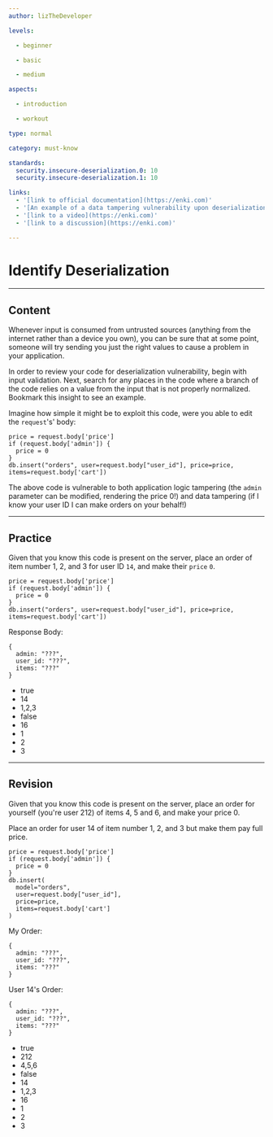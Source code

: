 ```yaml
---
author: lizTheDeveloper

levels:

  - beginner

  - basic

  - medium

aspects:

  - introduction

  - workout

type: normal

category: must-know

standards:
  security.insecure-deserialization.0: 10
  security.insecure-deserialization.1: 10

links:
  - '[link to official documentation](https://enki.com)'
  - '[An example of a data tampering vulnerability upon deserialization](http://nodegoat.herokuapp.com/tutorial/a1)'
  - '[link to a video](https://enki.com)'
  - '[link to a discussion](https://enki.com)'

---
```


# Identify Deserialization

---
## Content

Whenever input is consumed from untrusted sources (anything from the internet rather than a device you own), you can be sure that at some point, someone will try sending you just the right values to cause a problem in your application.

In order to review your code for deserialization vulnerability, begin with input validation.  Next, search for any places in the code where a branch of the code relies on a value from the input that is not properly normalized. Bookmark this insight to see an example.

Imagine how simple it might be to exploit this code, were you able to edit the `request`'s' body:

```
price = request.body['price']
if (request.body['admin']) {
  price = 0
}
db.insert("orders", user=request.body["user_id"], price=price, items=request.body['cart'])
```

The above code is vulnerable to both application logic tampering (the `admin` parameter can be modified, rendering the price 0!) and data tampering (if I know your user ID I can make orders on your behalf!)

---
## Practice

Given that you know this code is present on the server, place an order of item number 1, 2, and 3 for user ID `14`, and make their `price` `0`.

```
price = request.body['price']
if (request.body['admin']) {
  price = 0
}
db.insert("orders", user=request.body["user_id"], price=price, items=request.body['cart'])
```

Response Body:
```
{
  admin: "???",
  user_id: "???",
  items: "???"
}
```
* true
* 14
* 1,2,3
* false
* 16
* 1
* 2
* 3

---
## Revision

Given that you know this code is present on the server, place an order for yourself (you're user 212) of items 4, 5 and 6, and make your price 0.

Place an order for user 14 of item number 1, 2, and 3 but make them pay full price.

```
price = request.body['price']
if (request.body['admin']) {
  price = 0
}
db.insert(
  model="orders",
  user=request.body["user_id"], 
  price=price,
  items=request.body['cart']
)
```

My Order:
```
{
  admin: "???",
  user_id: "???",
  items: "???"
}
```
User 14's Order:
```
{
  admin: "???",
  user_id: "???",
  items: "???"
}
```

* true
* 212
* 4,5,6
* false
* 14
* 1,2,3
* 16
* 1
* 2
* 3
